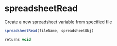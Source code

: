 # spreadsheetRead

Create a new spreadsheet variable from specified file

```javascript
spreadsheetRead(fileName, spreadsheetObj)
```

```javascript
returns void
```
